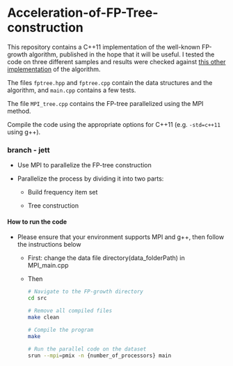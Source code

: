 # Acceleration-of-FP-Tree-construction

This repository contains a C++11 implementation of the well-known FP-growth algorithm, published in the hope that it will be useful. I tested the code on three different samples and results were checked against [this other implementation](http://www.borgelt.net/fpgrowth.html) of the algorithm.

The files `fptree.hpp` and `fptree.cpp` contain the data structures and the algorithm, and `main.cpp` contains a few tests.

The file `MPI_tree.cpp` contains the FP-tree parallelized using the MPI method.

Compile the code using the appropriate options for C++11 (e.g. `-std=c++11` using g++).


### branch - jett 

* Use MPI to parallelize the FP-tree construction

* Parallelize the process by dividing it into two parts:        
    * Build frequency item set
    
    * Tree construction

#### How to run the code

* Please ensure that your environment supports MPI and g++, then follow the instructions below

   * First: change the data file directory(data_folderPath) in MPI_main.cpp 

   * Then
       ```bash
       # Navigate to the FP-growth directory
       cd src
   
       # Remove all compiled files
       make clean
   
       # Compile the program
       make
   
       # Run the parallel code on the dataset
      srun --mpi=pmix -n {number_of_processors} main
       ```


